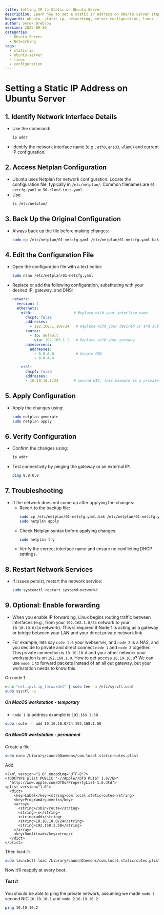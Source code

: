 ```yaml
---
title: Setting IP to Static on Ubuntu Server
description: Learn how to set a static IP address on Ubuntu Server step-by-step.
keywords: ubuntu, static ip, networking, server configuration, linux
author: Derek Dreblow
version: 2025-09-30
categories:
  - Ubuntu Server
  - Networking
tags:
  - static-ip
  - ubuntu-server
  - linux
  - configuration
---
```

# Setting a Static IP Address on Ubuntu Server

## 1. Identify Network Interface Details

- Use the command:
  ```bash
  ip addr
  ```
- Identify the network interface name (e.g., `eth0`, `ens33`, `wlan0`) and current IP configuration.

## 2. Access Netplan Configuration

- Ubuntu uses Netplan for network configuration. Locate the configuration file, typically in `/etc/netplan/`. Common filenames are `01-netcfg.yaml` or `50-cloud-init.yaml`.
- Use:
  ```bash
  ls /etc/netplan/
  ```

## 3. Back Up the Original Configuration

- Always back up the file before making changes:
  ```bash
  sudo cp /etc/netplan/01-netcfg.yaml /etc/netplan/01-netcfg.yaml.bak
  ```

## 4. Edit the Configuration File

- Open the configuration file with a text editor:

  ```bash
  sudo nano /etc/netplan/01-netcfg.yaml
  ```
- Replace or add the following configuration, substituting with your desired IP, gateway, and DNS:

  ```yaml
  network:
    version: 2
    ethernets:
      eth0:                   # Replace with your interface name
        dhcp4: false
        addresses:
          - 192.168.1.100/24   # Replace with your desired IP and subnet mask
        routes:
          - to: default
            via: 192.168.1.1   # Replace with your gateway
        nameservers:
          addresses:
            - 8.8.8.8          # Google DNS
            - 8.8.4.4

      eth1:
        dhcp4: false
        addresses:
        - 10.10.10.1/24       # second NIC, this example is a private network
  ```

## 5. Apply Configuration

- Apply the changes using:
  ```bash
  sudo netplan generate
  sudo netplan apply
  ```

## 6. Verify Configuration

- Confirm the changes using:
  ```bash
  ip addr
  ```
- Test connectivity by pinging the gateway or an external IP:
  ```bash
  ping 8.8.8.8
  ```

## 7. Troubleshooting

- If the network does not come up after applying the changes:
  - Revert to the backup file:
    ```bash
    sudo cp /etc/netplan/01-netcfg.yaml.bak /etc/netplan/01-netcfg.yaml
    sudo netplan apply
    ```
  - Check Netplan syntax before applying changes:
    ```bash
    sudo netplan try
    ```
  - Verify the correct interface name and ensure no conflicting DHCP settings.

## 8. Restart Network Services

- If issues persist, restart the network service:
  ```bash
  sudo systemctl restart systemd-networkd
  ```

## 9. Optional: Enable forwarding

- When you enable IP forwarding, Linux begins routing traffic between interfaces (e.g., from your `192.168.1.0/24` network to your `10.10.10.0/24` network).
This is required if Node 1 is acting as a gateway or bridge between your LAN and your direct private network link.

- For example, lets say `node 1` is your webserver, and `node 2` is a NAS, and you decide to private and direct connect `node 1` and `node 2` together. This private connection is `10.10.10.0` and your other network your workstation is on `192.168.1.0`. How to get access `10.10.10.0`? We can use `node 1` to forward packets instead of an all out gateway, but your workstation needs to know this.

On node 1
  ```bash
  echo "net.ipv4.ip_forward=1" | sudo tee -a /etc/sysctl.conf
  sudo sysctl -p
  ```

##### On MacOS workstation - temporary
* `node 1` ip address example is `192.168.1.50`

```bash
sudo route -n add 10.10.10.0/24 192.168.1.50
```

##### On MacOS workstation - permanent
Create a file

```bash
sudo nano /Library/LaunchDaemons/com.local.staticroutes.plist
```

Add:
```plist
<?xml version="1.0" encoding="UTF-8"?>
<!DOCTYPE plist PUBLIC "-//Apple//DTD PLIST 1.0//EN"
  "http://www.apple.com/DTDs/PropertyList-1.0.dtd">
<plist version="1.0">
  <dict>
    <key>Label</key><string>com.local.staticroutes</string>
    <key>ProgramArguments</key>
    <array>
      <string>/sbin/route</string>
      <string>-n</string>
      <string>add</string>
      <string>10.10.10.0/24</string>
      <string>192.168.2.50</string>
    </array>
    <key>RunAtLoad</key><true/>
  </dict>
</plist>
```

Then load it:
```bash
sudo launchctl load /Library/LaunchDaemons/com.local.staticroutes.plist
```

Now it’ll reapply at every boot.

##### Test it
You should be able to ping the private network, assuming we made `node 1` second NIC `10.10.10.1` and `node 2` `10.10.10.2`
```bash
ping 10.10.10.2
```